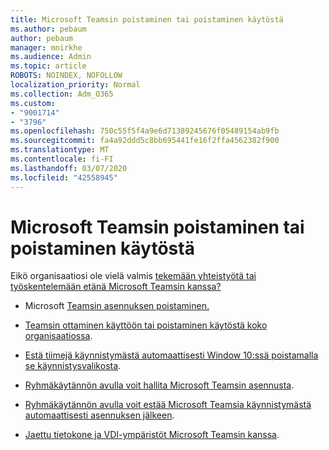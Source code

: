```yaml
---
title: Microsoft Teamsin poistaminen tai poistaminen käytöstä
ms.author: pebaum
author: pebaum
manager: mnirkhe
ms.audience: Admin
ms.topic: article
ROBOTS: NOINDEX, NOFOLLOW
localization_priority: Normal
ms.collection: Adm_O365
ms.custom:
- "9001714"
- "3796"
ms.openlocfilehash: 750c55f5f4a9e6d71389245676f05489154ab9fb
ms.sourcegitcommit: fa4a92ddd5c8bb695441fe16f2ffa4562382f900
ms.translationtype: MT
ms.contentlocale: fi-FI
ms.lasthandoff: 03/07/2020
ms.locfileid: "42558945"
---
```

# <a name="remove-or-turn-off-microsoft-teams"></a>Microsoft Teamsin poistaminen tai poistaminen käytöstä

Eikö organisaatiosi ole vielä valmis [tekemään yhteistyötä tai työskentelemään etänä Microsoft Teamsin kanssa?](https://products.office.com/microsoft-teams/group-chat-software?&OCID=AID2000955_SEM_WiLWtgAAAKcGoHNG:20200305184100:s&msclkid=cbe12a5675e41135662d7437325dbd9a&ef_id=WiLWtgAAAKcGoHNG:20200305184100:s)

- Microsoft [Teamsin asennuksen poistaminen.](https://support.office.com/article/Uninstall-Microsoft-Teams-3b159754-3c26-4952-abe7-57d27f5f4c81)

- [Teamsin ottaminen käyttöön tai poistaminen käytöstä koko organisaatiossa](https://docs.microsoft.com/MicrosoftTeams/office-365-set-up).

- [Estä tiimejä käynnistymästä automaattisesti Window 10:ssä poistamalla se käynnistysvalikosta](https://support.microsoft.com/help/4026268/windows-10-change-startup-apps).

- [Ryhmäkäytännön avulla voit hallita Microsoft Teamsin asennusta](https://docs.microsoft.com/deployoffice/teams-install#use-group-policy-to-control-the-installation-of-microsoft-teams).

- [Ryhmäkäytännön avulla voit estää Microsoft Teamsia käynnistymästä automaattisesti asennuksen jälkeen](https://docs.microsoft.com/deployoffice/teams-install#use-group-policy-to-prevent-microsoft-teams-from-starting-automatically-after-installation).

- [Jaettu tietokone ja VDI-ympäristöt Microsoft Teamsin kanssa](https://docs.microsoft.com/deployoffice/teams-install#shared-computer-and-vdi-environments-with-microsoft-teams).

